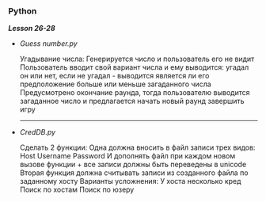 ### Python

***Lesson 26-28***

* *Guess number.py*

    Угадывание числа:
    Генерируется число и пользователь его не видит
    Пользователь вводит свой вариант числа и ему выводится: угадал он или нет, если не угадал - выводится является ли его предположение больше или меньше загаданного числа
    Предусмотрено окончание раунда, тогда пользователю выводится загаданное число и предлагается начать новый раунд завершить игру


  
  ___________________

* *CredDB.py* 

  Сделать 2 функции:
      Одна должна вносить в файл записи трех видов:
      Host
      Username
      Password
      И дополнять файл при каждом новом вызове функции + все записи должны быть переведены в unicode 
    Вторая функция должна считывать записи из созданного файла по заданному хосту
    Варианты усложнения:
      У хоста несколько кред
      Поиск по хостам
      Поиск по юзеру